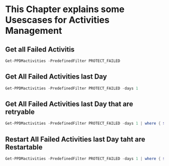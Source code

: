 # This Chapter explains some Usescases for Activities Management


## Get all Failed Activitis
```Powershell
Get-PPDMactivities -PredefinedFilter PROTECT_FAILED
```
## Get All Failed Activities last Day

```Powershell
Get-PPDMactivities -PredefinedFilter PROTECT_FAILED -days 1 
```
## Get All Failed Activities last Day that are retryable
```Powershell
Get-PPDMactivities -PredefinedFilter PROTECT_FAILED -days 1 | where { $_.actions.retryable -eq $True }
```

## Restart  All Failed Activities last Day taht are Restartable
```Powershell
Get-PPDMactivities -PredefinedFilter PROTECT_FAILED -days 1 | where { $_.actions.retryable -eq $True } | Restart-PPDMactivities
```